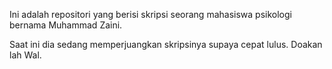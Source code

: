 Ini adalah repositori yang berisi skripsi seorang mahasiswa psikologi bernama Muhammad Zaini.

Saat ini dia sedang memperjuangkan skripsinya supaya cepat lulus. Doakan lah Wal.